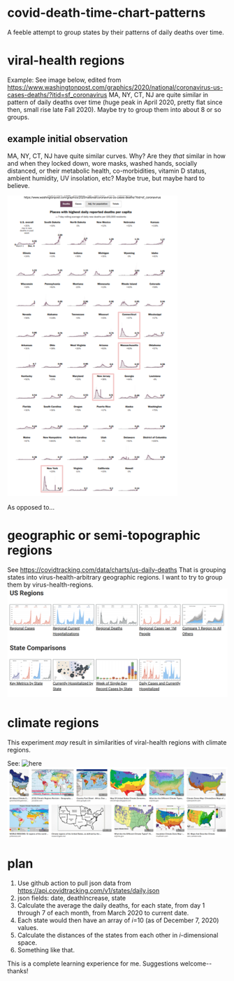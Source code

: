# covid-death-time-chart-patterns
A feeble attempt to group states by their patterns of daily deaths over time. 

# viral-health regions
Example:  See image below, edited from https://www.washingtonpost.com/graphics/2020/national/coronavirus-us-cases-deaths/?itid=sf_coronavirus
MA, NY, CT, NJ are quite similar in pattern of daily deaths over time (huge peak in April 2020, pretty flat since then, small rise late Fall 2020).  Maybe try to group them into about 8 or so groups.  

## example initial observation
MA, NY, CT, NJ have quite similar curves. Why? Are they _that_ similar in how and when they locked down, wore masks, washed hands, socially distanced, or their metabolic health, co-morbidities, vitamin D status, ambient humidity, UV insolation, etc?  Maybe true, but maybe hard to believe.

![Trying to group states by daily-deaths curve shape.](/media/GroupingStatesByDailyDeathRateCurves_20201204_petjal.png)

As opposed to...

# geographic or semi-topographic regions

See https://covidtracking.com/data/charts/us-daily-deaths 
That is grouping states into virus-health-arbitrary geographic regions. I want to try to group them by virus-health-regions. 
![Geographic Regions](/media/USGeographicRegions_20201205_petjal.png)

# climate regions
This experiment _may_ result in similarities of viral-health regions with climate regions. 

See: ![here](https://duckduckgo.com/?q=us+climatologic+regions&page=1&adx=shv1b&sexp=%7B%22artexp%22%3A%22b%22%2C%22prodexp%22%3A%22b%22%2C%22prdsdexp%22%3A%22c%22%2C%22biaexp%22%3A%22b%22%2C%22msvrtexp%22%3A%22b%22%2C%22shv1%22%3A%22b%22%2C%22shvflt%22%3A%22b%22%7D&iax=images&ia=images&iai=https%3A%2F%2Fwww.esri.com%2Farcgis-blog%2Fwp-content%2Fuploads%2F2018%2F04%2FD.png)
![US Climate Regions](/media/USClimateRegions_20201205_petjal.png)

# plan
1. Use github action to pull json data from https://api.covidtracking.com/v1/states/daily.json
2. json fields: date, deathIncrease, state
3. Calculate the average the daily deaths, for each state, from day 1 through 7 of each month, from March 2020 to current date.
4. Each state would then have an array of _i_=10 (as of December 7, 2020) values.  
5. Calculate the distances of the states from each other in _i_-dimensional space.
6. Something like that.

This is a complete learning experience for me. Suggestions welcome--thanks!
